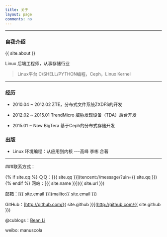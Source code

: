 ```yaml
---
title: 关于
layout: page
comments: no
---
```


---
### 自我介绍

{{ site.about }}

Linux 后端工程师，从事存储行业

> Linux平台 C/SHELL/PYTHON编程，Ceph，Linux Kernel


---
### 经历

* 2010.04 ~ 2012.02               ZTE，分布式文件系统ZXDFS的开发
 
* 2012.02 ~ 2015.01               TrendMicro 威胁发现设备（TDA）后台开发

* 2015.01 ~ Now                   BigTera 基于Ceph的分布式存储开发

### 出版

* Linux 环境编程：从应用到内核    ---高峰 李彬  合著
----

###联系方式：

{% if site.qq %}
ＱＱ：[{{ site.qq }}](tencent://message/?uin={{ site.qq }})
{% endif %}
网站：[{{ site.name }}]({{ site.url }})

邮箱：[{{ site.email }}](mailto:{{ site.email }})

GitHub：[http://github.com/{{ site.github }}](http://github.com/{{ site.github }})

@cublogs：[Bean Li](http://bean.blog.chinaunix.net)

weibo:    manuscola

